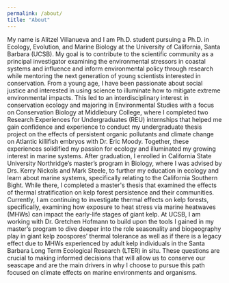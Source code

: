 ```yaml
---
permalink: /about/
title: "About"
---
```


My name is Alitzel Villanueva and I am Ph.D. student pursuing a Ph.D. in Ecology, Evolution, and Marine Biology at the University of California, Santa Barbara (UCSB). My goal is to contribute to the scientific community as a principal investigator examining the environmental stressors in coastal systems and influence and inform environmental policy through research while mentoring the next generation of young scientists interested in conservation. From a young age, I have been passionate about social justice and interested in using science to illuminate how to mitigate extreme environmental impacts. This led to an interdisciplinary interest in conservation ecology and majoring in Environmental Studies with a focus on Conservation Biology at Middlebury College, where I completed two Research Experiences for Undergraduates (REU) internships that helped me gain confidence and experience to conduct my undergraduate thesis project on the effects of persistent organic pollutants and climate change on Atlantic killifish embryos with Dr. Eric Moody. Together, these experiences solidified my passion for ecology and illuminated my growing interest in marine systems. After graduation, I enrolled in California State University Northridge’s master’s program in Biology, where I was advised by Drs. Kerry Nickols and Mark Steele, to further my education in ecology and learn about marine systems, specifically relating to the California Southern Bight. While there, I completed a master's thesis that examined the effects of thermal stratification on kelp forest persistence and their communities. Currently, I am continuing to investigate thermal effects on kelp forests, specifically, examining how exposure to heat stress via marine heatwaves (MHWs) can impact the early-life stages of giant kelp. At UCSB, I am working with Dr. Gretchen Hofmann to build upon the tools I gained in my master’s program to dive deeper into the role seasonality and biogeography play in giant kelp zoospores’ thermal tolerance as well as if there is a legacy effect due to MHWs experienced by adult kelp individuals in the Santa Barbara Long Term Ecological Research (LTER) in situ. These questions are crucial to making informed decisions that will allow us to conserve our seascape and are the main drivers in why I choose to pursue this path focused on climate effects on marine environments and organisms.
